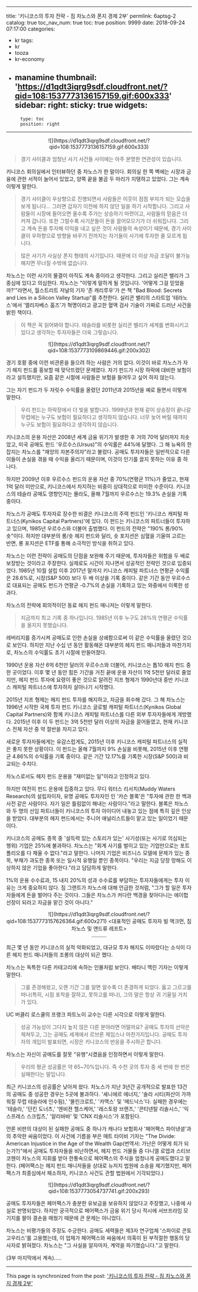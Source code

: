 
---
title: '키니코스의 투자 전략 - 짐 차노스와 폰지 경제 2부'
permlink: 6aptsg-2
catalog: true
toc_nav_num: true
toc: true
position: 9999
date: 2018-09-24 07:17:00
categories:
- kr
tags:
- kr
- tooza
- kr-economy
- manamine
thumbnail: 'https://d1qdt3iqrg9sdf.cloudfront.net/?qid=108:1537773136157159.gif:600x333'
sidebar:
    right:
        sticky: true
widgets:
    -
        type: toc
        position: right
---


<center>
![](https://d1qdt3iqrg9sdf.cloudfront.net/?qid=108:1537773136157159.gif:600x333)
</center>

>경기 사이클과 엄청난 사기 사건들 사이에는 아주 분명한 연관성이 있습니다. 

키니코스 회의실에서 인터뷰하던 중 차노스가 한 말이다. 회의실 한 쪽 벽에는 시장과 금융에 관한 서적이 늘어서 있었고, 양쪽 끝을 불곰 두 마리가 지탱하고 있었다. 그는 계속 이렇게 말한다. 

>경기 사이클이 우상향으로 진행되면서 사람들은 이웃이 점점 부자가 되는 모습을 보게 됩니다... 그러면 갑자기 이전에 하지 않던 일을 하기 시작합니다. 그리고 사람들이 시장에 들어오면 올수록 주가는 상승하기 마련이고, 사람들의 믿음은 더 커져 갑니다. 또한 그럴수록 사기꾼들이 돈을 끌어모으기가 더 쉬워집니다. 그리고 계속 돈을 투자해 이익을 내고 싶은 것이 사람들의 속성이기 때문에, 경기 사이클이 우하향으로 방향을 바꾸기 전까지는 자기들이 사기에 투자한 줄 모르게 됩니다. 

>많은 사기가 사실상 폰지 형태의 사기입니다. 때문에 더 이상 자금 조달이 불가능해지면 무너질 수밖에 없습니다. 

차노스는 이런 사기의 물결이 아직도 계속 중이라고 생각한다. 그리고 실리콘 밸리가 그 중심에 있다고 의심한다. 차노스는 "이렇게 말하게 될 것입니다. '어떻게 그걸 믿었을까?'"라면서, 월스트리트 저널의 기자 '존 캐리루우'가 쓴 책  "Bad Blood: Secrets and Lies in a Silicon Valley Startup"를 추천한다. 실리콘 밸리의 스타트업 '테라노스'에서 '엘리자베스 홈즈'가 혁명이라고 광고한 혈액 검사 기술이 가짜로 드러난 사건을 밝힌 책이다. 

>이 책은 꼭 읽어봐야 합니다. 테슬라를 비롯한 실리콘 밸리가 세계를 변화시키고 있다고 생각하는 투자자들은 더욱 그렇습니다.  

<center>
![](https://d1qdt3iqrg9sdf.cloudfront.net/?qid=108:1537773109869446.gif:200x302)
</center>

경기 호황 중에 이런 비관론을 들으려 하는 사람은 거의 없다. 이것이 바로 차노스가 자기 헤지 펀드를 홍보할 때 맞닥뜨렸던 문제였다. 자기 펀드가 시장 하락에 대비한 보험이라고 설득했지만, 요즘 같은 시절에 사람들은 보험을 들어두고 싶어 하지 않는다. 

그는 자기 펀드가 두 자릿수 수익률을 올렸던 2011년과 2015년을 예로 들면서 이렇게 말한다. 

>우리 펀드는 하락장에서 더 빛을 발합니다. 1999년과 현재 같이 상승장이 끝나갈 무렵에는 누구도 보험이 필요하다고 생각하지 않습니다. 너무 늦어 버릴 때까지 누구도 보험이 필요하다고 생각하지 않습니다. 

키니코스의 운용 자산은 2008년 세계 금융 위기가 발생한 후 거의 70억 달러까지 치솟았고, 미국 공매도 펀드 '우르수스(Ursus)"의 수익률은 44%에 달했다. 그 해 뉴욕의 한 잡지는 차노스를 "재앙의 자본주의자"라고 불렀다. 공매도 투자자들은 일반적으로 다른 이들이 손실을 겪을 때 수익을 올리기 때문이며, 이것이 인기를 끌지 못하는 이유 중 하나다.  

하지만 2009년 이후 우르수스 펀드의 운용 자산 중 70%(연평균 11%)가 줄었고, 현재 1억 달러 미만으로, 키니코스에서 차지하는 비중이 상대적으로 미미한 수준이다. 키니코스의 테슬라 공매도 영향인지는 몰라도, 올해 7월까지 우르수스는 19.3% 손실을 기록 중이다.  

차노스가  공매도 투자자로 장수한 비결은 키니코스의 주력 펀드인 '키니코스 캐피털 파트너스(Kynikos Capital Partners)'에 있다. 이 펀드는 키니코스의 파트너들이 투자하고 있으며, 1985년 우르수스와 더불어 출범했다. 이 펀드의 전략은 "190% 롱/90% 숏"이다. 하지만 대부분의 롱/숏 헤지 펀드와 달리, 숏 포지션은 심혈을 기울여 고르는 반면,  롱 포지션은 ETF를 통해 소극적인 방식을 취하고 있다.  

차노스는 이런 전략이 공매도의 단점을 보완해 주기 때문에, 투자자들은 위험을 두 배로 보장받는 것이라고 주장한다. 실제로도 시간이 지나면서 성공적인 전략인 것으로 입증되었다. 1985년 10월 설립 이후 2017년 말까지 키니코스 캐피털 파트너스 연평균 수익률은 28.6%로,  시장(S&P 500) 보다 두 배 이상을 기록 중이다. 같은 기간 동안 우르수스로 대표되는 공매도 펀드가 연평균 -0.7%의 손실을 기록하고 있는 와중에서 이룩한 성과다.  

차노스의 전략에 회의적이던 동료 헤지 펀드 매니저는 이렇게 말한다. 

>지금까지 최고 기록 중 하나입니다. 1985년 이후 누구도 28%의 연평균 수익률을 올지지 못했습니다. 

레버리지를 증가시켜 공매도로 인한 손실을 상쇄함으로써 이 같은 수익률을 올렸던 것으로 보인다. 하지만 지난 수십 년 동안 활동해온 대부분의 헤지 펀드 매니저들과 마찬가지로, 차노스의 수익률도 초기 시절에 만들어졌다. 

1990년 운용 자산 6억 6천만 달러의 우르수스와 더불어, 키니코스는 톱10 헤지 펀드 중 한 곳이었다. 이후 몇 년 동안 힘든 기간을 거친 끝에 운용 자산이 1억 5천만 달러로 줄었지만, 헤지 펀드 투자에 요령이 좋은 것으로 알려진 지프 형제가 1990년대 중반 키니코스 캐피털 파트너스에 투자하자 살아나기 시작했다.

2015년 지프 형제는 헤지 펀드 투자를 해지하고, 자금을 회수해 갔다. 그 해 차노스는  1996년 시작한 국제 투자 펀드 키니코스 글로벌 캐피털 파트너스(Kynikos Global Capital Partners)와 함께 키니코스 캐피털 파트너스를 다른 외부 투자자들에게 개방했다. 2015년 이후 이 두 펀드는 3억 5천만 달러 이상의 자금을 끌어들였고, 현재 키니코스 전체 자산 중 약 절반을 차지고 있다. 

새로운 투자자들에게는 유감스럽게도, 2015년 이후 키니코스 캐피털 파트너스의 실적은 좋지 못한 상황이다. 이 펀드는 올해 7월까지 9% 손실을 비롯해, 2015년 이후 연평균 4.86%의 수익률을 기록 중이다. 같은 기간 12.17%를 기록한 시장(S&P 500)과 비교되는 수치다.  

차노스로서도 헤지 펀드 운용을 "재미없는 일"이라고 인정하고 있다. 

하지만 여전히 펀드 운용에 집중하고 있다. 무디 워터스 리서치(Muddy Waters Research)의 설립자이자, 유명 공매도 투자자인  인 '카슨 블록'은 "투자에 관한 한 백과사전 같은 사람이다. 자기 일은 틀림없이 해내는 사람이다."라고 말한다. 블록은 차노스와 두 명의 선임 파트너들이 키니코스의 투자 아이디어 내놓고 있는 점에 특히  깊은 인상을 받았다.  대부분의 헤지 펀드에서는 주니어 애널리스트들이 맡고 있는 일이었기 때문이다.  

키니코스의 공매도 종목 중 '설득력 있는 스토리가 있는' 사기성(또는 사기로 의심되는 행위) 기업은 25%에 불과하다. 차노스는 "회계 사기를 벌이고 있는 기업만으로는 포트폴리오를 다 채울 수 없다."라고 말한다. 나머지 기업은 비즈니스 모델에 문제가 있는 종목, 부채가 과도한 종목 또는 일시적 유행일 뿐인 종목이다. "우리는 지금 당장 망해도 이상하지 않은 기업을 좋아한다."라고 담담하게 말한다. 

1%의 운용 수수료과, 15 내지 20%의 성과 수수료를 부담하는 투자자들에게는 투자 이유는 크게 중요하지 않다. 짐 그랜트가 차노스에 대해 언급한 것처럼, "그가 할 일은  투자자들에게 돈을 벌어다 주는 것이다. 그들은 차노스가 커다란 백경을 찾아다니는 에이헙 선장이 되라고 자금을 맡긴 것이 아니다." 

<center>
![](https://d1qdt3iqrg9sdf.cloudfront.net/?qid=108:1537773157626364.gif:600x271)
<대표적인 공매도 투자자 빌 액크먼, 짐 차노스 및 앤드류 레프트>﻿
</center>

<center> 
.......... 
</center> 

최근 몇 년 동안 키니코스의 실적 악화되었고, 대규모 투자 해지도 이따랐다는 소식이 다른 헤지 펀드 매니저들의 조롱의 대상이 되곤 했다. 

차노스는 독특한 다른 카테고리에 속하는 인물처럼 보인다. 배타니 맥린 기자는 이렇게 말한다. 

>그를 존경해왔고, 오랜 기간 그를 알면 알수록 더 존경하게 되었다. 옳고 그르고를 떠나(특히, 시점 포착을 잘하고, 못하고를 떠나), 그의 말은 항상 귀 기울일 가치가 있다. 

UC 버클리 로스쿨의 프랭크  파트노이 교수는 다른 시각으로 이렇게 말한다. 

>성공 가능성이 그다지 높지 않은 다른 분야라면 어떨까요? 공매도 투자의 선악은 제쳐두고, 그는 공매도 세계에서 르브론 제임스나 마찬가지입니다. 공매도 투자자의 개입이 발표되면, 시장은 키니코스의 반응을 주시하곤 합니다. 

차노스는 자신이 공매도를 잘못 "유행"시켰음을 인정하면서 이렇게 말한다. 

>우리의 평균 성공률은 약 65~70%입니다. 즉 수천 곳의 투자 중 세 번에 한 번은 실패한다는 말입니다.  

최근 키니코스의 성공률은 낮아져 왔다. 차노스가 지난 3년간 공개적으로 발표한 13건의 공매도 중 성공한 경우는 5곳에 불과하다. '셰니에르 에너지,' '솔라 시티(파산이 가까워질 무렵 테슬라에 인수됨),'  '몰린크로트,' '카맥스' 및 '메드낙스'다. 실패한 경우에는 '테슬라,' '던킨 도너츠,' '엔비젼 헬스케어,' '레스토랑 브랜즈,' '콘티넨탈 리솔시스,' '익스프레스 스크립츠,' '알리바바' 및 'CNX 리솔시스'가 포함된다. 

언론 비판의 대상이 된 실패한 공매도 중 하나가 캐나다 보험회사 '페어팩스 파이낸셜'과의 추악한 싸움이었다. 이 사건에 기름을 부은 매트 타이비 기자는 "The Divide: American Injustice in the Age of the Wealth Gap(번역서: 가난은 어떻게 죄가 되는가?)"에서 공매도 투자자들을 비난하면서, 헤지 펀드 거물들 중 다니엘 로엡과 스티브 코헨이 차노스의 지휘를 받아 한통속으로 페어팩스의 주식을 엄청나게 공매도했다고 말한다. (페어팩스는 헤지 펀드 매니저들을 상대로 뉴저지 법원에 소송을 제기했지만, 페어팩스가 최종심에서 패소하자, 키니코스 사건도 관할 법원에서 기각되었다.) 

<center>
![](https://d1qdt3iqrg9sdf.cloudfront.net/?qid=108:1537773054737741.gif:200x293)
</center>

공매도 투자자들은 페어팩스가 충분한 유보금을 보유하지 않았다고 주장했고, 나중에 사실로 판명되었다. 하지만 궁극적으로 페어팩스가 금융 위기 당시 적시에 서브프라임  모기지를 팔아 결손을 매웠기 때문에 큰 문제는 아니었다. 

차노스는 비평가들의 주장도 수긍한다. 공매도 세력들은 제3자 연구업체 '스파이로 콘토고우리스'를 고용했는데, 이 업체가 페어팩스와 싸움에서 의혹이 된 부적절한 행동의 당사자로 밝혀졌다. 차노스는 "그 사실을 알자마자, 계약을 파기했습니다."고 말한다. 

(3부 마지막에서 계속).....

- - -

This page is synchronized from the post: ['키니코스의 투자 전략 - 짐 차노스와 폰지 경제 2부'](https://steemit.com/@pius.pius/6aptsg-2)
